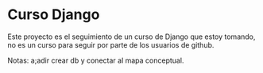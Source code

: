 # Curso Django

Este proyecto es el seguimiento de un curso de Django que estoy tomando, no es un curso para seguir por parte de los usuarios de github.

Notas:
a;adir crear db y conectar al mapa conceptual.

